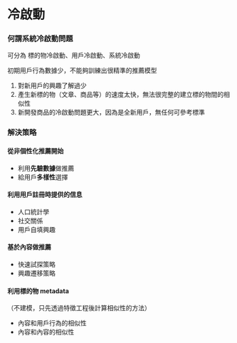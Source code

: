 # 冷啟動

### 何謂系統冷啟動問題

可分為 標的物冷啟動、用戶冷啟動、系統冷啟動

初期用戶行為數據少，不能夠訓練出很精準的推薦模型

1. 對新用戶的興趣了解過少
2. 產生新標的物（文章、商品等）的速度太快，無法很完整的建立標的物間的相似性
3. 新開發商品的冷啟動問題更大，因為是全新用戶，無任何可參考標準



### 解決策略

#### 從非個性化推薦開始

* 利用**先驗數據**做推薦
* 給用戶**多樣性**選擇

#### 利用用戶註冊時提供的信息

* 人口統計學
* 社交關係
* 用戶自填興趣

#### 基於內容做推薦

* 快速試探策略
* 興趣遷移策略

#### 利用標的物 metadata

（不建模，只先透過特徵工程後計算相似性的方法）

* 內容和用戶行為的相似性
* 內容和內容的相似性









###


